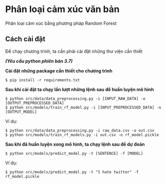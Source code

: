 # Phân loại cảm xúc văn bản
Phân loại cảm xúc bằng phương pháp Random Forest
## Cách cài đặt
Để chạy chương trình, ta cần phải cài đặt những thư viện cần thiết

**_(Yêu cầu python phiên bản 3.7)_**

**Cài đặt những package cần thiết cho chương trình**
```
$ pip install -r requirements.txt
```

**Sau khi cài đặt ta chạy lần lượt những lệnh sau để huấn luyện mô hình**
```
$ python src/data/data_preprocessing.py -i [INPUT_RAW_DATA] -o [OUTPUT_PREPROCESSED_DATA]
$ python src/models/train_rf_model.py -i [INPUT_PREPROCESSED_DATA] -o [OUTPUT_MODEL]
```
Ví dụ:
```
$ python src/data/data_preprocessing.py -i raw_data.csv -o out.csv
$ python src/models/train_rf_models.py -i out.csv -o rf_model.pickle
```

**Sau khi đã huấn luyện xong mô hình, ta chạy lệnh sau để dự đoán**
```
$ python src/models/predict_model.py -t [SENTENCE] -f [MODEL]
```

Ví dụ:
```
$ python src/models/predict_model.py -t "I hate twitter" -f rf_model.pickle
```
